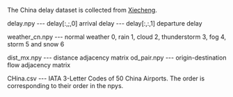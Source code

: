 The China delay dataset is collected from [Xiecheng](https://pan.baidu.com/s/1dEPyMGh#list/path=\%2F).

delay.npy --- delay[:,;,0] arrival delay
          --- delay[:,:,1] departure delay

weather_cn.npy --- normal weather 0, rain 1, cloud 2, thunderstorm 3, fog 4, storm 5 and snow 6

dist_mx.npy --- distance adjacency matrix
od_pair.npy --- origin-destination flow adjacency matrix

CHina.csv --- IATA 3-Letter Codes of 50 China Airports. The order is corresponding to their order in the npys.
